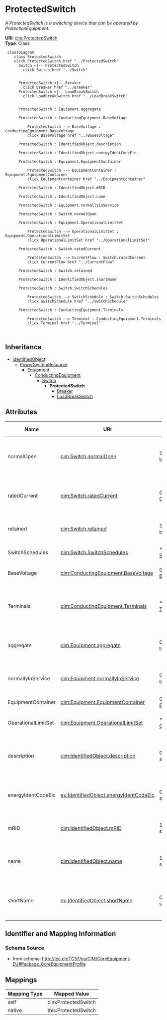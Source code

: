 # ProtectedSwitch


_A ProtectedSwitch is a switching device that can be operated by ProtectionEquipment._





**URI**: [cim:ProtectedSwitch](http://iec.ch/TC57/CIM100#ProtectedSwitch)<br />
**Type**: Class




```mermaid
 classDiagram
    class ProtectedSwitch
    click ProtectedSwitch href "../ProtectedSwitch"
      Switch <|-- ProtectedSwitch
        click Switch href "../Switch"
      

      ProtectedSwitch <|-- Breaker
        click Breaker href "../Breaker"
      ProtectedSwitch <|-- LoadBreakSwitch
        click LoadBreakSwitch href "../LoadBreakSwitch"
      
      
      ProtectedSwitch : Equipment.aggregate
        
      ProtectedSwitch : ConductingEquipment.BaseVoltage
        
          ProtectedSwitch --> BaseVoltage : ConductingEquipment.BaseVoltage
          click BaseVoltage href "../BaseVoltage"
        
      ProtectedSwitch : IdentifiedObject.description
        
      ProtectedSwitch : IdentifiedObject.energyIdentCodeEic
        
      ProtectedSwitch : Equipment.EquipmentContainer
        
          ProtectedSwitch --> EquipmentContainer : Equipment.EquipmentContainer
          click EquipmentContainer href "../EquipmentContainer"
        
      ProtectedSwitch : IdentifiedObject.mRID
        
      ProtectedSwitch : IdentifiedObject.name
        
      ProtectedSwitch : Equipment.normallyInService
        
      ProtectedSwitch : Switch.normalOpen
        
      ProtectedSwitch : Equipment.OperationalLimitSet
        
          ProtectedSwitch --> OperationalLimitSet : Equipment.OperationalLimitSet
          click OperationalLimitSet href "../OperationalLimitSet"
        
      ProtectedSwitch : Switch.ratedCurrent
        
          ProtectedSwitch --> CurrentFlow : Switch.ratedCurrent
          click CurrentFlow href "../CurrentFlow"
        
      ProtectedSwitch : Switch.retained
        
      ProtectedSwitch : IdentifiedObject.shortName
        
      ProtectedSwitch : Switch.SwitchSchedules
        
          ProtectedSwitch --> SwitchSchedule : Switch.SwitchSchedules
          click SwitchSchedule href "../SwitchSchedule"
        
      ProtectedSwitch : ConductingEquipment.Terminals
        
          ProtectedSwitch --> Terminal : ConductingEquipment.Terminals
          click Terminal href "../Terminal"
        
      
```





## Inheritance
* [IdentifiedObject](IdentifiedObject.md)
    * [PowerSystemResource](PowerSystemResource.md)
        * [Equipment](Equipment.md)
            * [ConductingEquipment](ConductingEquipment.md)
                * [Switch](Switch.md)
                    * **ProtectedSwitch**
                        * [Breaker](Breaker.md)
                        * [LoadBreakSwitch](LoadBreakSwitch.md)



## Attributes


| Name | URI | Cardinality and Range | Description | Inheritance |
| ---  | --- | --- | --- | --- |
| normalOpen | [cim:Switch.normalOpen](http://iec.ch/TC57/CIM100#Switch.normalOpen) | 1 <br />  boolean  | The attribute is used in cases when no Measurement for the status value is pr... | [Switch](Switch.md) |
| ratedCurrent | [cim:Switch.ratedCurrent](http://iec.ch/TC57/CIM100#Switch.ratedCurrent) | 0..1 <br />  [CurrentFlow](CurrentFlow.md)  | The maximum continuous current carrying capacity in amps governed by the devi... | [Switch](Switch.md) |
| retained | [cim:Switch.retained](http://iec.ch/TC57/CIM100#Switch.retained) | 1 <br />  boolean  | Branch is retained in the topological solution | [Switch](Switch.md) |
| SwitchSchedules | [cim:Switch.SwitchSchedules](http://iec.ch/TC57/CIM100#Switch.SwitchSchedules) | * <br />  [SwitchSchedule](SwitchSchedule.md)  | A Switch can be associated with SwitchSchedules | [Switch](Switch.md) |
| BaseVoltage | [cim:ConductingEquipment.BaseVoltage](http://iec.ch/TC57/CIM100#ConductingEquipment.BaseVoltage) | 0..1 <br />  [BaseVoltage](BaseVoltage.md)  | Base voltage of this conducting equipment | [ConductingEquipment](ConductingEquipment.md) |
| Terminals | [cim:ConductingEquipment.Terminals](http://iec.ch/TC57/CIM100#ConductingEquipment.Terminals) | * <br />  [Terminal](Terminal.md)  | Conducting equipment have terminals that may be connected to other conducting... | [ConductingEquipment](ConductingEquipment.md) |
| aggregate | [cim:Equipment.aggregate](http://iec.ch/TC57/CIM100#Equipment.aggregate) | 0..1 <br />  boolean  | The aggregate flag provides an alternative way of representing an aggregated ... | [Equipment](Equipment.md) |
| normallyInService | [cim:Equipment.normallyInService](http://iec.ch/TC57/CIM100#Equipment.normallyInService) | 0..1 <br />  boolean  | Specifies the availability of the equipment under normal operating conditions | [Equipment](Equipment.md) |
| EquipmentContainer | [cim:Equipment.EquipmentContainer](http://iec.ch/TC57/CIM100#Equipment.EquipmentContainer) | 0..1 <br />  [EquipmentContainer](EquipmentContainer.md)  | Container of this equipment | [Equipment](Equipment.md) |
| OperationalLimitSet | [cim:Equipment.OperationalLimitSet](http://iec.ch/TC57/CIM100#Equipment.OperationalLimitSet) | * <br />  [OperationalLimitSet](OperationalLimitSet.md)  | The operational limit sets associated with this equipment | [Equipment](Equipment.md) |
| description | [cim:IdentifiedObject.description](http://iec.ch/TC57/CIM100#IdentifiedObject.description) | 0..1 <br />  string  | The description is a free human readable text describing or naming the object | [IdentifiedObject](IdentifiedObject.md) |
| energyIdentCodeEic | [eu:IdentifiedObject.energyIdentCodeEic](http://iec.ch/TC57/CIM100-European#IdentifiedObject.energyIdentCodeEic) | 0..1 <br />  string  | The attribute is used for an exchange of the EIC code (Energy identification ... | [IdentifiedObject](IdentifiedObject.md) |
| mRID | [cim:IdentifiedObject.mRID](http://iec.ch/TC57/CIM100#IdentifiedObject.mRID) | 1 <br />  string  | Master resource identifier issued by a model authority | [IdentifiedObject](IdentifiedObject.md) |
| name | [cim:IdentifiedObject.name](http://iec.ch/TC57/CIM100#IdentifiedObject.name) | 1 <br />  string  | The name is any free human readable and possibly non unique text naming the o... | [IdentifiedObject](IdentifiedObject.md) |
| shortName | [eu:IdentifiedObject.shortName](http://iec.ch/TC57/CIM100-European#IdentifiedObject.shortName) | 0..1 <br />  string  | The attribute is used for an exchange of a human readable short name with len... | [IdentifiedObject](IdentifiedObject.md) |









## Identifier and Mapping Information







### Schema Source


* from schema: http://iec.ch/TC57/ns/CIM/CoreEquipment-EU#Package_CoreEquipmentProfile





## Mappings

| Mapping Type | Mapped Value |
| ---  | ---  |
| self | cim:ProtectedSwitch |
| native | this:ProtectedSwitch |




